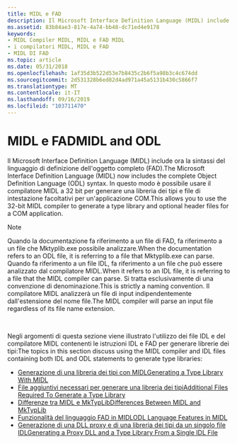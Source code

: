 ```yaml
---
title: MIDL e FAD
description: Il Microsoft Interface Definition Language (MIDL) include ora la sintassi del linguaggio di definizione dell'oggetto completo (FAD). In questo modo è possibile usare il compilatore MIDL a 32 bit per generare una libreria dei tipi e file di intestazione facoltativi per un'applicazione COM.
ms.assetid: 83b84ae3-817e-4a74-bb48-dc71ed4e9178
keywords:
- MIDL Compiler MIDL, MIDL e FAD MIDL
- i compilatori MIDL, MIDL e FAD
- MIDL DI FAD
ms.topic: article
ms.date: 05/31/2018
ms.openlocfilehash: 1af35d3b522d53e7b8435c2b6f5a98b3c4c674dd
ms.sourcegitcommit: 2d531328b6ed82d4ad971a45a5131b430c5866f7
ms.translationtype: MT
ms.contentlocale: it-IT
ms.lasthandoff: 09/16/2019
ms.locfileid: "103711470"
---
```

# <a name="midl-and-odl"></a><span data-ttu-id="23b5d-107">MIDL e FAD</span><span class="sxs-lookup"><span data-stu-id="23b5d-107">MIDL and ODL</span></span>

<span data-ttu-id="23b5d-108">Il Microsoft Interface Definition Language (MIDL) include ora la sintassi del linguaggio di definizione dell'oggetto completo (FAD).</span><span class="sxs-lookup"><span data-stu-id="23b5d-108">The Microsoft Interface Definition Language (MIDL) now includes the complete Object Definition Language (ODL) syntax.</span></span> <span data-ttu-id="23b5d-109">In questo modo è possibile usare il compilatore MIDL a 32 bit per generare una libreria dei tipi e file di intestazione facoltativi per un'applicazione COM.</span><span class="sxs-lookup"><span data-stu-id="23b5d-109">This allows you to use the 32-bit MIDL compiler to generate a type library and optional header files for a COM application.</span></span>

> [!Note]  
> <span data-ttu-id="23b5d-110">Quando la documentazione fa riferimento a un file di FAD, fa riferimento a un file che Mktyplib.exe possibile analizzare.</span><span class="sxs-lookup"><span data-stu-id="23b5d-110">When the documentation refers to an ODL file, it is referring to a file that Mktyplib.exe can parse.</span></span> <span data-ttu-id="23b5d-111">Quando fa riferimento a un file IDL, fa riferimento a un file che può essere analizzato dal compilatore MIDL.</span><span class="sxs-lookup"><span data-stu-id="23b5d-111">When it refers to an IDL file, it is referring to a file that the MIDL compiler can parse.</span></span> <span data-ttu-id="23b5d-112">Si tratta esclusivamente di una convenzione di denominazione.</span><span class="sxs-lookup"><span data-stu-id="23b5d-112">This is strictly a naming convention.</span></span> <span data-ttu-id="23b5d-113">Il compilatore MIDL analizzerà un file di input indipendentemente dall'estensione del nome file.</span><span class="sxs-lookup"><span data-stu-id="23b5d-113">The MIDL compiler will parse an input file regardless of its file name extension.</span></span>

 

<span data-ttu-id="23b5d-114">Negli argomenti di questa sezione viene illustrato l'utilizzo dei file IDL e del compilatore MIDL contenenti le istruzioni IDL e FAD per generare librerie dei tipi:</span><span class="sxs-lookup"><span data-stu-id="23b5d-114">The topics in this section discuss using the MIDL compiler and IDL files containing both IDL and ODL statements to generate type libraries:</span></span>

-   [<span data-ttu-id="23b5d-115">Generazione di una libreria dei tipi con MIDL</span><span class="sxs-lookup"><span data-stu-id="23b5d-115">Generating a Type Library With MIDL</span></span>](generating-a-type-library-with-midl-2.md)
-   [<span data-ttu-id="23b5d-116">File aggiuntivi necessari per generare una libreria dei tipi</span><span class="sxs-lookup"><span data-stu-id="23b5d-116">Additional Files Required To Generate a Type Library</span></span>](additional-files-required-to-generate-a-type-library-2.md)
-   [<span data-ttu-id="23b5d-117">Differenze tra MIDL e MkTypLib</span><span class="sxs-lookup"><span data-stu-id="23b5d-117">Differences Between MIDL and MkTypLib</span></span>](differences-between-midl-and-mktyplib.md)
-   [<span data-ttu-id="23b5d-118">Funzionalità del linguaggio FAD in MIDL</span><span class="sxs-lookup"><span data-stu-id="23b5d-118">ODL Language Features in MIDL</span></span>](odl-language-features-in-midl.md)
-   [<span data-ttu-id="23b5d-119">Generazione di una DLL proxy e di una libreria dei tipi da un singolo file IDL</span><span class="sxs-lookup"><span data-stu-id="23b5d-119">Generating a Proxy DLL and a Type Library From a Single IDL File</span></span>](generating-a-proxy-dll-and-a-type-library-from-a-single-idl-file-2.md)

 

 




